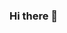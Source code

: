 ### Hi there 👋

<!--
**nemnogomax/nemnogomax** is a ✨ _special_ ✨ repository because its `README.md` (this file) appears on your GitHub profile.

Here are some ideas to get you started:

- 🔭 I’m currently working on My education
- 🌱 I’m currently learning Linux and Python
- 💬 Ask me about My future plans and opportuinities
- 📫 How to reach me: Ala
- 😄 Pronouns: Max
- ⚡ Fun fact: 105 kg
-->
